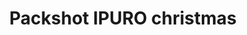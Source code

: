 ---
title: "Packshot IPURO christmas"
slug: "ipuro"
description: "De opdracht was het maken van een 3D
              packshot. Hiermee bedoelen we het product
              dat na de commercial nog eens getoond
              wordt om ze zeggen over welk product
              het juist gaat."
type: "intern"
members:
    - name: "Kevin De Vuyst"
      direction: "Multimediaproductie"
      subdirection: "Produce"
      disk: "3e Schijf"
thumbnail:
    url: "ipuro/thumb_1x1.png"
    alt: ""
    height: 1
    width: 1
    text-color: "ad7b70"
    background-color: "ad7b70"
media:
    - url: "ipuro/1_detail_echteflesjes.png"
      type: "image"
      text: "De eerste stap was het uiterlijk ven het product op te zoeken en te bestuderen, dit doen we aan de hand van
             foto's. Hierna begin je te modellen, zodat de vormen kloppen met het orginele product."
    - url: "ipuro/2_detail_proefopstelling.png"
      type: "image"
      text: "Bij de volgende stap is het de bedoeling dat het object een mooie structuur krijgt, zodat het meer begint te lijken
             op het origineel. Bovenstaande afbeelding toont verschillende opties in een proefopstelling."
    - url: "ipuro/3_detail_opstellingzonderachtergr.png"
      type: "image"
      text: "Hierna heb ik mijn eerste idee van een compositie met 3 flesjes over boord gegood en heb ik mij geconcentreerd
             op 1 flesje. Dit flesje is speciaal voor de kerst periode uitgebracht dus is dit overgoten met de kerstsfeer.
             Vervolgens maakte ik wat extra objecten zoals de kaars en de kerstballen. De laatste stap was het toevoegen van
             een achtergrond om het geheel de juiste sfeer te geven."
    - url: "ipuro/4_detail_finale_opstelling.gif"
      type: "image"
      text: "Enkel nog de gepaste animaties en muziek toevoegen zorgt ervoor dat het plaatje compleet wordt."
    - url: "209726968"
      type: "vimeo"
created: 20/01/2017
order: 11
---